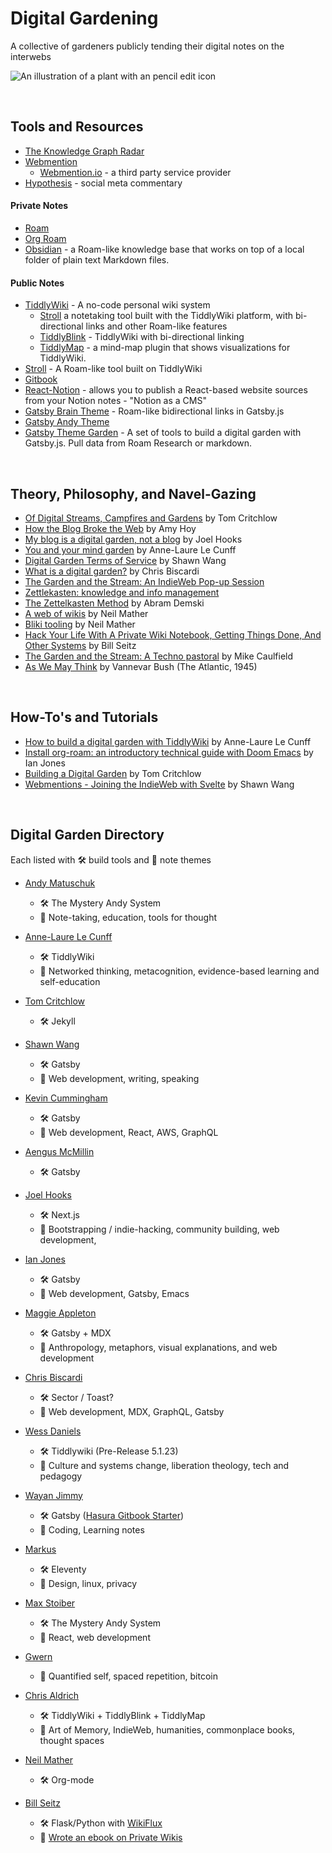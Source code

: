 
# Digital Gardening

A collective of gardeners publicly tending their digital notes on the interwebs

![An illustration of a plant with an pencil edit icon](https://res.cloudinary.com/dg3gyk0gu/image/upload/c_scale,q_100,w_850/v1590401937/maggieappleton.com/digital-gardening-theory/garden-wide.png)

<br />

## Tools and Resources

  - [The Knowledge Graph Radar](https://github.com/brettkromkamp/knowledge-graph-radar)
  - [Webmention](https://indieweb.org/Webmention)
    - [Webmention.io](https://webmention.io/) - a third party service provider
  - [Hypothesis](https://web.hypothes.is/) - social meta commentary

 #### Private Notes
  - [Roam](https://roamresearch.com/)
  - [Org Roam](https://org-roam.readthedocs.io/en/develop/installation/)
  - [Obsidian](https://obsidian.md/) -  a Roam-like knowledge base that works on top of a local folder of plain text Markdown files.
  
  #### Public Notes
  - [TiddlyWiki](https://tiddlywiki.com/) - A no-code personal wiki system
    - [Stroll](https://giffmex.org/stroll/stroll.html) a notetaking tool built with the TiddlyWiki platform, with bi-directional links and other Roam-like features
    - [TiddlyBlink](https://giffmex.org/gifts/tiddlyblink.html) - TiddlyWiki with bi-directional linking
    - [TiddlyMap](http://tiddlymap.org/) - a mind-map plugin that shows visualizations for TiddlyWiki.
  - [Stroll](https://giffmex.org/stroll/stroll.html) - A Roam-like tool built on TiddlyWiki
  - [Gitbook](https://www.gitbook.com/)
  - [React-Notion](https://github.com/splitbee/react-notion/) - allows you to publish a React-based website sources from your Notion notes - "Notion as a CMS"
  - [Gatsby Brain Theme](https://github.com/aengusmcmillin/gatsby-theme-brain) - Roam-like bidirectional links in Gatsby.js
  - [Gatsby Andy Theme](https://github.com/aravindballa/gatsby-theme-andy)
  - [Gatsby Theme Garden](https://github.com/mathieudutour/gatsby-digital-garden/) - A set of tools to build a digital garden with Gatsby.js. Pull data from Roam Research or markdown.
  
<br />

## Theory, Philosophy, and Navel-Gazing

- [Of Digital Streams, Campfires and Gardens](https://tomcritchlow.com/2018/10/10/of-gardens-and-wikis/) by Tom Critchlow
- [How the Blog Broke the Web](https://stackingthebricks.com/how-blogs-broke-the-web/) by Amy Hoy
- [My blog is a digital garden, not a blog](https://joelhooks.com/digital-garden) by Joel Hooks
- [You and your mind garden](https://nesslabs.com/mind-garden) by Anne-Laure Le Cunff
- [Digital Garden Terms of Service](https://www.swyx.io/writing/digital-garden-tos/) by Shawn Wang
- [What is a digital garden?](https://www.christopherbiscardi.com/garden) by Chris Biscardi
- [The Garden and the Stream: An IndieWeb Pop-up Session](https://indieweb.org/2020/Pop-ups/GardenAndStream)
- [Zettlekasten: knowledge and info management](https://zettelkasten.de/)
- [The Zettelkasten Method](https://www.lesswrong.com/posts/NfdHG6oHBJ8Qxc26s/the-zettelkasten-method-1) by Abram Demski
- [A web of wikis](https://doubleloop.net/2020/05/16/a-web-of-wikis/) by Neil Mather 
- [Bliki tooling](https://doubleloop.net/2020/05/02/bliki-tooling/) by Neil Mather
- [Hack Your Life With A Private Wiki Notebook, Getting Things Done, And Other Systems](http://webseitz.fluxent.com/wiki/HackYourLifeWithAPrivateWikiNotebookGettingThingsDoneAndOtherSystems) by Bill Seitz
- [The Garden and the Stream: A Techno pastoral](https://hapgood.us/2015/10/17/the-garden-and-the-stream-a-technopastoral/) by Mike Caulfield
- [As We May Think](https://www.theatlantic.com/magazine/archive/1945/07/as-we-may-think/303881/) by Vannevar Bush (The Atlantic, 1945)

<br />

## How-To's and Tutorials

- [How to build a digital garden with TiddlyWiki](https://nesslabs.com/digital-garden-tiddlywiki) by Anne-Laure Le Cunff
- [Install org-roam: an introductory technical guide with Doom Emacs](https://www.ianjones.us/2020-05-05-doom-emacs/) by Ian Jones
- [Building a Digital Garden](https://tomcritchlow.com/2019/02/17/building-digital-garden/) by Tom Critchlow
- [Webmentions - Joining the IndieWeb with Svelte](https://www.swyx.io/writing/clientside-webmentions) by Shawn Wang

<br />

## Digital Garden Directory

Each listed with 🛠 build tools and 🌿 note themes

- [Andy Matuschuk](https://notes.andymatuschak.org/)
  - 🛠 The Mystery Andy System
  - 🌿 Note-taking, education, tools for thought

- [Anne-Laure Le Cunff](https://www.mentalnodes.com/)
  - 🛠 TiddlyWiki
  - 🌿 Networked thinking, metacognition, evidence-based learning and self-education
  
- [Tom Critchlow](https://tomcritchlow.com/)
  - 🛠 Jekyll
  
- [Shawn Wang](https://www.swyx.io/writing)
  - 🛠 Gatsby 
  - 🌿 Web development, writing, speaking

- [Kevin Cummingham](https://kevincunningham.co.uk)
  - 🛠 Gatsby
  - 🌿 Web development, React, AWS, GraphQL
  
- [Aengus McMillin](https://aengusmcmillin.com/brain)
  - 🛠 Gatsby
  
- [Joel Hooks](https://joelhooks.com/)
  - 🛠 Next.js
  - 🌿 Bootstrapping / indie-hacking, community building, web development, 
  
- [Ian Jones](https://ianjones.us/notes)
  - 🛠 Gatsby
  - 🌿 Web development, Gatsby, Emacs

- [Maggie Appleton](http://maggieappleton.com/)
  - 🛠 Gatsby + MDX
  - 🌿 Anthropology, metaphors, visual explanations, and web development
  
- [Chris Biscardi](https://www.christopherbiscardi.com/garden)
  - 🛠 Sector / Toast?
  - 🌿 Web development, MDX, GraphQL, Gatsby

- [Wess Daniels](https://nurselog.online)
  - 🛠 Tiddlywiki (Pre-Release 5.1.23)
  - 🌿 Culture and systems change, liberation theology, tech and pedagogy 
  
- [Wayan Jimmy](https://notebook.wayanjimmy.xyz)
  - 🛠 Gatsby ([Hasura Gitbook Starter](https://github.com/hasura/gatsby-gitbook-starter))
  - 🌿 Coding, Learning notes
  
- [Markus](https://re1.dev/wiki/)
  - 🛠 Eleventy
  - 🌿 Design, linux, privacy
  
- [Max Stoiber](https://notes.mxstbr.com/About_these_notes)
  - 🛠 The Mystery Andy System
  - 🌿 React, web development

- [Gwern](https://www.gwern.net/)
  - 🌿 Quantified self, spaced repetition, bitcoin
  
- [Chris Aldrich](https://tw.boffosocko.com)
  - 🛠 TiddlyWiki + TiddlyBlink + TiddlyMap
  - 🌿 Art of Memory, IndieWeb, humanities, commonplace books, thought spaces

- [Neil Mather](https://commonplace.doubleloop.net)
  - 🛠 Org-mode

- [Bill Seitz](http://webseitz.fluxent.com/wiki/)
  - 🛠 Flask/Python with [WikiFlux](http://webseitz.fluxent.com/wiki/WikiFlux)
  - 🌿 [Wrote an ebook on Private Wikis](http://webseitz.fluxent.com/wiki/HackYourLifeWithAPrivateWikiNotebookGettingThingsDoneAndOtherSystems)
